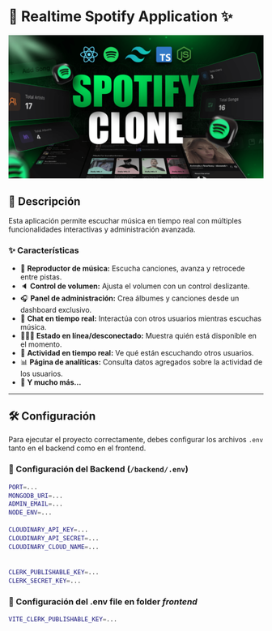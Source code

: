 # 🎵 Realtime Spotify Application ✨  

![Demo App](./frontend/public/screenshot-for-readme.png)  

## 🚀 Descripción  

Esta aplicación permite escuchar música en tiempo real con múltiples funcionalidades interactivas y administración avanzada.  

### ✨ Características  

- 🎸 **Reproductor de música:** Escucha canciones, avanza y retrocede entre pistas.  
- 🔈 **Control de volumen:** Ajusta el volumen con un control deslizante.  
- 🎧 **Panel de administración:** Crea álbumes y canciones desde un dashboard exclusivo.  
- 💬 **Chat en tiempo real:** Interactúa con otros usuarios mientras escuchas música.  
- 👨🏼‍💼 **Estado en línea/desconectado:** Muestra quién está disponible en el momento.  
- 👀 **Actividad en tiempo real:** Ve qué están escuchando otros usuarios.  
- 📊 **Página de analíticas:** Consulta datos agregados sobre la actividad de los usuarios.  
- 🚀 **Y mucho más...**  

---

## 🛠 Configuración  

Para ejecutar el proyecto correctamente, debes configurar los archivos `.env` tanto en el backend como en el frontend.  

### 📌 Configuración del Backend (`/backend/.env`)  
```bash
PORT=...
MONGODB_URI=...
ADMIN_EMAIL=...
NODE_ENV=...

CLOUDINARY_API_KEY=...
CLOUDINARY_API_SECRET=...
CLOUDINARY_CLOUD_NAME=...


CLERK_PUBLISHABLE_KEY=...
CLERK_SECRET_KEY=...
```

### 📌 Configuración del  .env file en  folder _frontend_

```bash
VITE_CLERK_PUBLISHABLE_KEY=...
```
